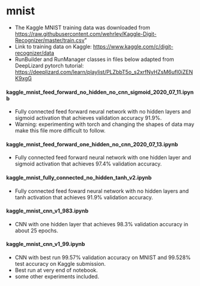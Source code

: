 # mnist
- The Kaggle MNIST training data was downloaded from https://raw.githubusercontent.com/wehrley/Kaggle-Digit-Recognizer/master/train.csv" 
- Link to training data on Kaggle: https://www.kaggle.com/c/digit-recognizer/data
- RunBuilder and RunManager classes in files below adapted from DeepLizard pytorch tutorial: https://deeplizard.com/learn/playlist/PLZbbT5o_s2xrfNyHZsM6ufI0iZENK9xgG

#### kaggle_mnist_feed_forward_no_hidden_no_cnn_sigmoid_2020_07_11.ipynb
- Fully connected feed forward neural network with no hidden layers and sigmoid activation that achieves validation accuracy 91.9%.
- Warning: experimenting with torch and changing the shapes of data may make this file more difficult to follow.

#### kaggle_mnist_feed_forward_one_hidden_no_cnn_2020_07_13.ipynb
- Fully connected feed forward neural network with one hidden layer and sigmoid activation that achieves 97.4% validation accuracy. 

#### kaggle_mnist_fully_connected_no_hidden_tanh_v2.ipynb
- Fully connected feed foward neural network with no hidden layers and tanh activation that achieves 91.9% validation accuracy.

#### kaggle_mnist_cnn_v1_983.ipynb
- CNN with one hidden layer that achieves 98.3% validation accuracy in about 25 epochs.

#### kaggle_mnist_cnn_v1_99.ipynb
- CNN with best run 99.57% validation accuracy on MNIST and 99.528% test accuracy on Kaggle submission.
- Best run at very end of notebook.
- some other experiments included.
